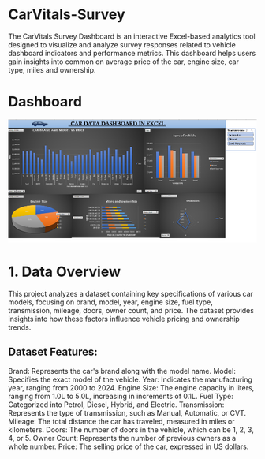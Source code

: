 # CarVitals-Survey
The CarVitals Survey Dashboard is an interactive Excel-based analytics tool designed to visualize and analyze survey responses related to vehicle dashboard indicators and performance metrics. This dashboard helps users gain insights into common on average price of the car, engine size, car type, miles and ownership.
# Dashboard
![image alt](https://github.com/LalithaSarma14/CarVitals-Survey/blob/87e10f65d6dc9885110ef6e02eaa372dbd5a1a01/car_dashboard_overall.png)
# 1. Data Overview
This project analyzes a dataset containing key specifications of various car models, focusing on brand, model, year, engine size, fuel type, transmission, mileage, doors, owner count, and price. The dataset provides insights into how these factors influence vehicle pricing and ownership trends.

## Dataset Features:
Brand: Represents the car's brand along with the model name.
Model: Specifies the exact model of the vehicle.
Year: Indicates the manufacturing year, ranging from 2000 to 2024.
Engine Size: The engine capacity in liters, ranging from 1.0L to 5.0L, increasing in increments of 0.1L.
Fuel Type: Categorized into Petrol, Diesel, Hybrid, and Electric.
Transmission: Represents the type of transmission, such as Manual, Automatic, or CVT.
Mileage: The total distance the car has traveled, measured in miles or kilometers.
Doors: The number of doors in the vehicle, which can be 1, 2, 3, 4, or 5.
Owner Count: Represents the number of previous owners as a whole number.
Price: The selling price of the car, expressed in US dollars.


